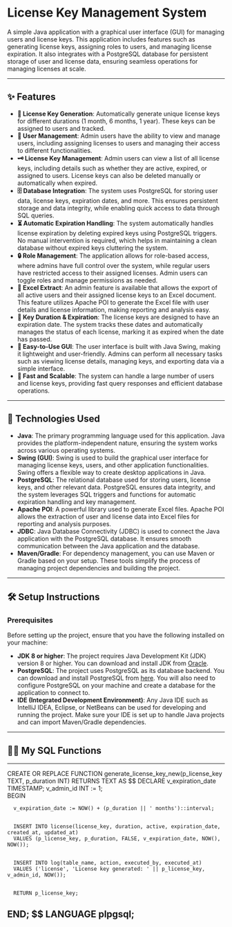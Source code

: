 # License Key Management System

A simple Java application with a graphical user interface (GUI) for managing users and license keys. This application includes features such as generating license keys, assigning roles to users, and managing license expiration. It also integrates with a PostgreSQL database for persistent storage of user and license data, ensuring seamless operations for managing licenses at scale.

---

## ✨ Features

- **🔑 License Key Generation**: Automatically generate unique license keys for different durations (1 month, 6 months, 1 year). These keys can be assigned to users and tracked.
- **👥 User Management**: Admin users have the ability to view and manage users, including assigning licenses to users and managing their access to different functionalities.
- **🗝️ License Key Management**: Admin users can view a list of all license keys, including details such as whether they are active, expired, or assigned to users. License keys can also be deleted manually or automatically when expired.
- **🗄️ Database Integration**: The system uses PostgreSQL for storing user data, license keys, expiration dates, and more. This ensures persistent storage and data integrity, while enabling quick access to data through SQL queries.
- **⏳ Automatic Expiration Handling**: The system automatically handles license expiration by deleting expired keys using PostgreSQL triggers. No manual intervention is required, which helps in maintaining a clean database without expired keys cluttering the system.
- **🔒 Role Management**: The application allows for role-based access, where admins have full control over the system, while regular users have restricted access to their assigned licenses. Admin users can toggle roles and manage permissions as needed.
- **📗 Excel Extract**: An admin feature is available that allows the export of all active users and their assigned license keys to an Excel document. This feature utilizes Apache POI to generate the Excel file with user details and license information, making reporting and analysis easy.
- **📅 Key Duration & Expiration**: The license keys are designed to have an expiration date. The system tracks these dates and automatically manages the status of each license, marking it as expired when the date has passed.
- **🔧 Easy-to-Use GUI**: The user interface is built with Java Swing, making it lightweight and user-friendly. Admins can perform all necessary tasks such as viewing license details, managing keys, and exporting data via a simple interface.
- **🚀 Fast and Scalable**: The system can handle a large number of users and license keys, providing fast query responses and efficient database operations.

---

## 🤖 Technologies Used

- **Java**: The primary programming language used for this application. Java provides the platform-independent nature, ensuring the system works across various operating systems.
- **Swing (GUI)**: Swing is used to build the graphical user interface for managing license keys, users, and other application functionalities. Swing offers a flexible way to create desktop applications in Java.
- **PostgreSQL**: The relational database used for storing users, license keys, and other relevant data. PostgreSQL ensures data integrity, and the system leverages SQL triggers and functions for automatic expiration handling and key management.
- **Apache POI**: A powerful library used to generate Excel files. Apache POI allows the extraction of user and license data into Excel files for reporting and analysis purposes.
- **JDBC**: Java Database Connectivity (JDBC) is used to connect the Java application with the PostgreSQL database. It ensures smooth communication between the Java application and the database.
- **Maven/Gradle**: For dependency management, you can use Maven or Gradle based on your setup. These tools simplify the process of managing project dependencies and building the project.

---

## 🛠️ Setup Instructions

### Prerequisites

Before setting up the project, ensure that you have the following installed on your machine:

- **JDK 8 or higher**: The project requires Java Development Kit (JDK) version 8 or higher. You can download and install JDK from [Oracle](https://www.oracle.com/java/technologies/javase-downloads.html).
- **PostgreSQL**: The project uses PostgreSQL as its database backend. You can download and install PostgreSQL from [here](https://www.postgresql.org/download/). You will also need to configure PostgreSQL on your machine and create a database for the application to connect to.
- **IDE (Integrated Development Environment)**: Any Java IDE such as IntelliJ IDEA, Eclipse, or NetBeans can be used for developing and running the project. Make sure your IDE is set up to handle Java projects and can import Maven/Gradle dependencies.

---

## 🤷‍♂️ My SQL Functions

---
  CREATE OR REPLACE FUNCTION generate_license_key_new(p_license_key TEXT, p_duration INT)
  RETURNS TEXT AS
  $$
  DECLARE
      v_expiration_date TIMESTAMP;
      v_admin_id INT := 1;  
  BEGIN
     
      v_expiration_date := NOW() + (p_duration || ' months')::interval;
  
      
      INSERT INTO license(license_key, duration, active, expiration_date, created_at, updated_at)
      VALUES (p_license_key, p_duration, FALSE, v_expiration_date, NOW(), NOW());
  
      
      INSERT INTO log(table_name, action, executed_by, executed_at)
      VALUES ('license', 'License key generated: ' || p_license_key, v_admin_id, NOW());
  
      
      RETURN p_license_key;
  END;
  $$ LANGUAGE plpgsql;
---

